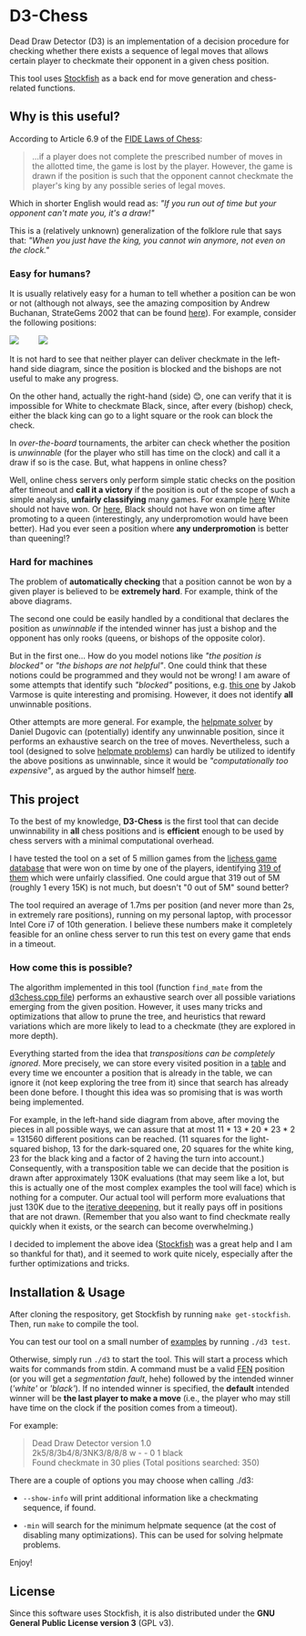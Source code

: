 # D3-Chess

Dead Draw Detector (D3) is an implementation of a decision procedure for checking whether
there exists a sequence of legal moves that allows certain player to checkmate their
opponent in a given chess position.

This tool uses [Stockfish](https://github.com/official-stockfish/Stockfish) as a back end
for move generation and chess-related functions.

## Why is this useful?

According to Article 6.9 of the
[FIDE Laws of Chess](https://www.fide.com/FIDE/handbook/LawsOfChess.pdf):

> ...if a player does not complete the prescribed number of moves in the allotted time,
> the game is lost by the player. However, the game is drawn if the position is such that
> the opponent cannot checkmate the player's king by any possible series of legal moves.

Which in shorter English would read as:
*"If you run out of time but your opponent can't mate you, it's a draw!"*

This is a (relatively unknown) generalization of the folklore rule that says that:
*"When you just have the king, you cannot win anymore, not even on the clock."*

### Easy for humans?

It is usually relatively easy for a human to tell whether a position can be won or not
(although not always, see the amazing composition
by Andrew Buchanan, StrateGems 2002 that can be found
[here](https://chess.stackexchange.com/questions/22555/is-the-dead-position-problem-solvable)).
For example, consider the following positions:

<img src="https://miguel-ambrona.github.io/img/draw-bishops.png">&nbsp;&nbsp;&nbsp;&nbsp;&nbsp;&nbsp;&nbsp;&nbsp;&nbsp;<img src="https://miguel-ambrona.github.io/img/bishop-vs-rook.png">

It is not hard to see that neither player can deliver checkmate in the left-hand side diagram,
since the position is blocked and the bishops are not useful to make any progress.

On the other hand, actually the right-hand (side) :blush:, one can verify that it is impossible for
White to checkmate Black, since, after every (bishop) check, either the black king can go to a light
square or the rook can block the check.

In *over-the-board* tournaments, the arbiter can check whether the position is
*unwinnable* (for the player who still has time on the clock) and call it a draw
if so is the case. But, what happens in online chess?

Well, online chess servers only perform simple static checks on the position after timeout
and **call it a victory** if the position is out of the scope of such a simple analysis,
**unfairly classifying** many games.
For example [here](https://lichess.org/87JajHeg#99) White should not have won.
Or [here](https://lichess.org/PIL4PUtT#87), Black should not have won on time
after promoting to a queen (interestingly, any underpromotion would have been better).
Had you ever seen a position where **any underpromotion** is better than queening!?

### Hard for machines

The problem of **automatically checking** that a position cannot be won by a given player
is believed to be **extremely hard**. For example, think of the above diagrams.

The second one could be easily handled by a conditional that declares the position as
*unwinnable* if the intended winner has just a bishop and the opponent has only rooks
(queens, or bishops of the opposite color).

But in the first one... How do you model notions like *"the position is blocked"* or
*"the bishops are not helpful"*.
One could think that these notions could be programmed and they would not be wrong!
I am aware of some attempts that identify such *"blocked"* positions, e.g.
[this one](https://github.com/jakobvarmose/deadposition2) by Jakob Varmose is quite
interesting and promising.
However, it does not identify **all** unwinnable positions.

Other attempts are more general. For example, the
[helpmate solver](https://github.com/ddugovic/Stockfish/blob/master/src/types.h#L159)
by Daniel Dugovic can (potentially) identify any unwinnable position,
since it performs an exhaustive search on the tree of moves.
Nevertheless, such a tool (designed to solve [helpmate problems](https://en.wikipedia.org/wiki/Helpmate))
can hardly be utilized to identify the above positions as unwinnable,
since it would be *"computationally too expensive"*,
as argued by the author himself [here](https://github.com/ornicar/lila/issues/6804).

## This project

To the best of my knowledge, **D3-Chess** is the first tool that can decide unwinnability
in **all** chess positions and is **efficient** enough to be used by chess servers with a
minimal computational overhead.

I have tested the tool on a set of 5 million games from the
[lichess game database](https://database.lichess.org/) that
were won on time by one of the players, identifying
[319 of them](https://github.com/miguel-ambrona/D3-Chess/blob/main/examples/unfair.txt)
which were unfairly classified.
One could argue that 319 out of 5M (roughly 1 every 15K) is not much, but
doesn't "0 out of 5M" sound better?

The tool required an average of 1.7ms per position (and never more than 2s,
in extremely rare positions), running on my personal laptop, with processor
Intel Core i7 of 10th generation.
I believe these numbers make it completely feasible for an online chess server
to run this test on every game that ends in a timeout.

### How come this is possible?

The algorithm implemented in this tool (function ``find_mate``
from the [d3chess.cpp file](https://github.com/miguel-ambrona/D3-Chess/blob/main/d3chess.cpp))
performs an exhaustive search over
all possible variations emerging from the given position.
However, it uses many tricks and optimizations that allow to prune the tree,
and heuristics that reward variations
which are more likely to lead to a checkmate
(they are explored in more depth).

Everything started from the idea that *transpositions can be completely ignored*.
More precisely, we can store every visited position in a
[table](https://en.wikipedia.org/wiki/Transposition_table) and every time we
encounter a position that is already in the table, we can ignore it (not keep exploring
the tree from it) since that search has already been done before.
I thought this idea was so promising that is was worth being implemented.

For example, in the left-hand side diagram from above, after moving the pieces in
all possible ways, we can assure that at most 11 * 13 * 20 * 23 * 2 = 131560
different positions can be reached. (11 squares for the light-squared bishop, 13 for
the dark-squared one, 20 squares for the white king, 23 for the black king and
a factor of 2 having the turn into account.)
Consequently, with a transposition table we can decide that the position is drawn
after approximately 130K evaluations (that may seem like a lot, but this is actually one of
the most complex examples the tool will face) which is nothing for a computer.
Our actual tool will perform more evaluations that just 130K due to the
[iterative deepening](https://en.wikipedia.org/wiki/Iterative_deepening_depth-first_search),
but it really pays off in positions that are not drawn.
(Remember that you also want to find checkmate really quickly when it exists, or the search
can become overwhelming.)

I decided to implement the above idea ([Stockfish](https://github.com/official-stockfish/Stockfish)
was a great help and I am so thankful for that),
and it seemed to work quite nicely, especially after the further optimizations and tricks.


## Installation & Usage

After cloning the respository, get Stockfish by running ```make get-stockfish```.
Then, run ```make``` to compile the tool.

You can test our tool on a small number of
[examples](https://github.com/miguel-ambrona/D3-Chess/blob/main/examples/examples.txt)
by running ```./d3 test```.

Otherwise, simply run ```./d3``` to start the tool.
This will start a process which waits for commands from stdin.
A command must be a valid [FEN](https://en.wikipedia.org/wiki/Forsyth%E2%80%93Edwards_Notation)
position (or you will get a *segmentation fault*, hehe)
followed by the intended winner (*'white'* or *'black'*).
If no intended winner is specified, the **default** intended winner will be
**the last player to make a move**
(i.e., the player who may still have time on the clock if the position comes from a timeout).

For example:

> Dead Draw Detector version 1.0<br>
> 2k5/8/3b4/8/3NK3/8/8/8 w - - 0 1 black<br>
> Found checkmate in 30 plies (Total positions searched: 350)

There are a couple of options you may choose when calling ./d3:

* ```--show-info``` will print additional information like a checkmating sequence, if found.

* ```-min``` will search for the minimum helpmate sequence (at the cost of disabling many
optimizations). This can be used for solving helpmate problems.

Enjoy!


## License

Since this software uses Stockfish, it is also distributed under the
**GNU General Public License version 3** (GPL v3).